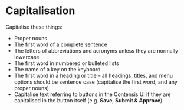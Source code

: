 # Capitalisation
Capitalise these things:

- Proper nouns
- The first word of a complete sentence
- The letters of abbreviations and acronyms unless they are normally lowercase
- The first word in numbered or bulleted lists
- The name of a key on the keyboard
- The first word in a heading or title – all headings, titles, and menu options should be sentence case (capitalise the first word, and any proper nouns)
- Capitalise text referring to buttons in the Contensis UI if they are capitalised in the button itself (e.g. **Save**, **Submit & Approve**)
